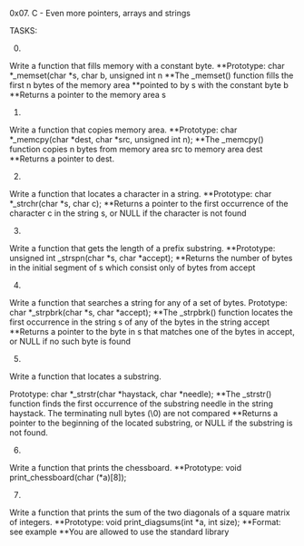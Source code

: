 0x07. C - Even more pointers, arrays and strings

TASKS:

0.
Write a function that fills memory with a constant byte.
**Prototype: char *_memset(char *s, char b, unsigned int n 
**The _memset() function fills the first n bytes of the memory area
**pointed to by s with the constant byte b
**Returns a pointer to the memory area s

1.
Write a function that copies memory area.
**Prototype: char *_memcpy(char *dest, char *src, unsigned int n);
**The _memcpy() function copies n bytes from memory area src to memory area dest
**Returns a pointer to dest.

2.
Write a function that locates a character in a string.
**Prototype: char *_strchr(char *s, char c);
**Returns a pointer to the first occurrence of the character c 
in the string s, or NULL if the character is not found

3.
Write a function that gets the length of a prefix substring.
**Prototype: unsigned int _strspn(char *s, char *accept);
**Returns the number of bytes in the initial segment 
of s which consist only of bytes from accept

4. 
Write a function that searches a string for any of a set of bytes.
Prototype: char *_strpbrk(char *s, char *accept);
**The _strpbrk() function locates the first occurrence in the string s 
of any of the bytes in the string accept
**Returns a pointer to the byte in s that matches one of the bytes
in accept, or NULL if no such byte is found

5.
Write a function that locates a substring.

Prototype: char *_strstr(char *haystack, char *needle);
**The _strstr() function finds the first occurrence of the substring
needle in the string haystack. The terminating null bytes (\0) are not compared
**Returns a pointer to the beginning of the located substring,
or NULL if the substring is not found.

6.
Write a function that prints the chessboard.
**Prototype: void print_chessboard(char (*a)[8]);

7.
Write a function that prints the sum of
the two diagonals of a square matrix of integers.
**Prototype: void print_diagsums(int *a, int size);
**Format: see example
**You are allowed to use the standard library















